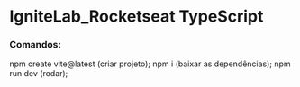 # IgniteLab_Rocketseat TypeScript

### Comandos:
npm create vite@latest (criar projeto);
npm i (baixar as dependências);
npm run dev (rodar);

